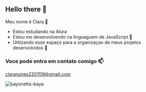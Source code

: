 ## Hello there 👋

Meu nome é Clara 🙂

- Estou estudando na Alura
- Estou me desenvolvendo na linguaguem de JavaScript 🤖
- Utilizando esse espaço para a organizaçao de meus projetos desenvolvidos 📩

### Voce pode entra em contato comigo 📫

claranunes220709@gmail.com

![bayonetta-baya](https://github.com/user-attachments/assets/23e4d6a9-f8a6-4daa-8db1-1b80abeea283)

